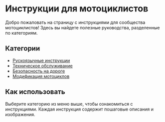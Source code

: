 # Инструкции для мотоциклистов

Добро пожаловать на страницу с инструкциями для сообщества мотоциклистов! Здесь вы найдете полезные руководства, разделенные по категориям.

## Категории
- [Рускоязычные инструкции](/instructions.md)
- [Техническое обслуживание](docs/maintenance.md)
- [Безопасность на дороге](docs/safety.md)
- [Модификация мотоциклов](docs/mods.md)

## Как использовать
Выберите категорию из меню выше, чтобы ознакомиться с инструкциями. Каждая инструкция содержит пошаговые описания и изображения.
